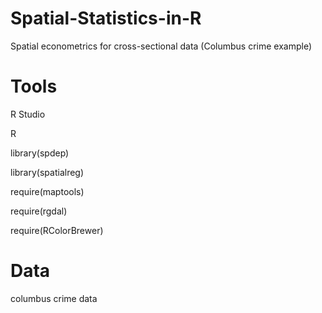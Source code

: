 # Spatial-Statistics-in-R
Spatial econometrics for cross-sectional data (Columbus crime example)

# Tools
  R Studio
  
  R
  
  library(spdep)
  
  library(spatialreg)
  
  require(maptools)
  
  require(rgdal)
  
  require(RColorBrewer)
 
# Data
  columbus crime data
